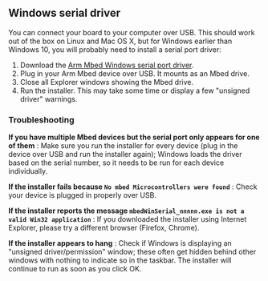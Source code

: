 ## Windows serial driver

You can connect your board to your computer over USB. This should work out of the box on Linux and Mac OS X, but for Windows earlier than Windows 10, you will probably need to install a serial port driver:

1. Download the [Arm Mbed Windows serial port driver](http://developer.mbed.org/media/downloads/drivers/mbedWinSerial_16466.exe).
1. Plug in your Arm Mbed device over USB. It mounts as an Mbed drive.
1. Close all Explorer windows showing the Mbed drive.
1. Run the installer. This may take some time or display a few "unsigned driver" warnings.

### Troubleshooting

**If you have multiple Mbed devices but the serial port only appears for one of them**
: Make sure you run the installer for every device (plug in the device over USB and run the installer again); Windows loads the driver based on the serial number, so it needs to be run for each device individually.

**If the installer fails because `No mbed Microcontrollers were found`**
: Check your device is plugged in properly over USB.

**If the installer reports the message `mbedWinSerial_nnnnn.exe is not a valid Win32 application`**
: If you downloaded the installer using Internet Explorer, please try a different browser (Firefox, Chrome).

**If the installer appears to hang**
: Check if Windows is displaying an "unsigned driver/permission" window; these often get hidden behind other windows with nothing to indicate so in the taskbar. The installer will continue to run as soon as you click OK.

